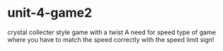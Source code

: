 # unit-4-game2
crystal collecter style game with a twist
A need for speed type of game where you have to match the speed correctly with the speed limit sign!
